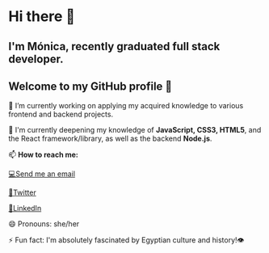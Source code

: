 
                         
   # Hi there 👋
 
## I'm Mónica, recently graduated full stack developer. 
## Welcome to my GitHub profile 🚀


🔭 I’m currently working on applying my acquired knowledge to various frontend and backend projects.


🌱 I'm currently deepening my knowledge of **JavaScript, CSS3, HTML5**, and the React framework/library,
   as well as the backend **Node.js**.
   

📫 **How to reach me:**

  [💻Send me an email](mailto:moirivilla@gmail.com)
    
  [📍Twitter]( https://twitter.com/moirivilla)
  
  [🔎LinkedIn](https://www.linkedin.com/in/monica-irimia/)
 
  
😄 Pronouns: she/her


⚡ Fun fact:  I'm absolutely fascinated by Egyptian culture and history!👁

